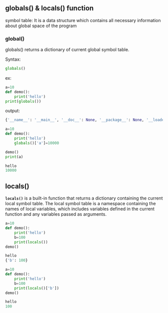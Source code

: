 
## globals() & locals() function
symbol table: It is a data structure which contains all necessary  information about global space of the program

### global()

globals() returns a dictionary of current global symbol table.

Syntax:

```python
globals()
```

ex:

```python
a=10
def demo():
	print('hello')
print(globals())
```

output:

```python
{'__name__': '__main__', '__doc__': None, '__package__': None, '__loader__': <_frozen_importlib_external.SourceFileLoader object at 0x000001FDF5DC4350>, '__spec__': None, '__annotations__': {}, '__builtins__': <module 'builtins' (built-in)>, '__file__': 'D:\\python_programs\\main.py', '__cached__': None, 'a': 10, 'demo': <function demo at 0x000001FDF5F38900>}
```

```python
a=10
def demo():
	print('hello')
	globals()['a']=10000

demo()
print(a)
```

```python
hello
10000
```

## locals()

**`locals()`** is a built-in function that returns a dictionary containing the current local symbol table. The local symbol table is a namespace containing the names of local variables, which includes variables defined in the current function and any variables passed as arguments.

```python
a=10
def demo():
	print('hello')
	b=100
	print(locals())
demo()
```

```python
hello
{'b': 100}
```

```python
a=10
def demo():
	print('hello')
	b=100
	print(locals()['b'])
demo()
```

```python
hello
100
```
